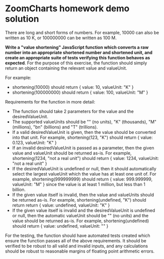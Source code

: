 # ZoomCharts homework demo solution

There are long and short forms of numbers. For example, 10000 can also be written as 10 K, or
100000000 can be written as 100 M.

**Write a "value shortening" JavaScript function which converts a raw number into an
appropriate shortened number and shortened unit, and create an appropriate suite of tests
verifying this function behaves as expected**. For the purpose of this exercise, the function
should simply return an object containing the relevant value and valueUnit.

For example:
- shortening(10000) should return { value: 10, valueUnit: "K" }
- shortening(100000000) should return { value: 100, valueUnit: "M" }

Requirements for the function in more detail:
- The function should take 2 parameters for the value and the desiredValueUnit.
- The supported valueUnits should be "" (no units), "K" (thousands), "M" (millions), "bn"
(billions) and "T" (trillions).
- If a valid desiredValueUnit is given, then the value should be converted into that unit.
For example, shortening(123, "K") should return { value: 0.123, valueUnit: "K" }
- If an invalid desiredValueUnit is passed as a parameter, then the given value and
valueUnit should be returned as-is. For example, shortening(1234, "not a real unit")
should return { value: 1234, valueUnit: "not a real unit" }
- If the desiredValueUnit is undefined or null, then it should automatically select the
largest valueUnit which the value has at least one unit of. For example,
shortening(999999999) should return { value: 999.999999, valueUnit: "M" } since the
value is at least 1 million, but less than 1 billion.
- If the given value itself is invalid, then the value and valueUnits should be returned as-is.
For example, shortening(undefined, "K") should return return { value: undefined,
valueUnit: "K" }
- If the given value itself is invalid and the desiredValueUnit is undefined or null, then the
automatic valueUnit should be "" (no units) and the value should be returned as-is. For
example, shortening(undefined) should return { value: undefined, valueUnit: "" }

For the testing, the function should have automated tests created which ensure the function
passes all of the above requirements. It should be verified to be robust to all valid and invalid
inputs, and any calculations should be robust to reasonable margins of floating point arithmetic
errors.
